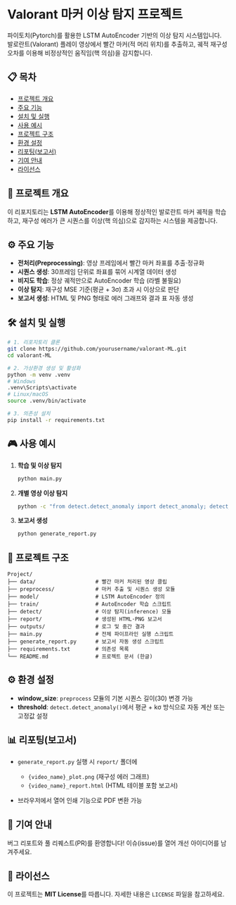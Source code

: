 # Valorant 마커 이상 탐지 프로젝트

파이토치(Pytorch)를 활용한 LSTM AutoEncoder 기반의 이상 탐지 시스템입니다. 발로란트(Valorant) 플레이 영상에서 빨간 마커(적 머리 위치)를 추출하고, 궤적 재구성 오차를 이용해 비정상적인 움직임(핵 의심)을 감지합니다.

## 📋 목차

* [프로젝트 개요](#프로젝트-개요)
* [주요 기능](#주요-기능)
* [설치 및 실행](#설치-및-실행)
* [사용 예시](#사용-예시)
* [프로젝트 구조](#프로젝트-구조)
* [환경 설정](#환경-설정)
* [리포팅(보고서)](#리포팅보고서)
* [기여 안내](#기여-안내)
* [라이선스](#라이선스)

## 🚀 프로젝트 개요

이 리포지토리는 **LSTM AutoEncoder**를 이용해 정상적인 발로란트 마커 궤적을 학습하고, 재구성 에러가 큰 시퀀스를 이상(핵 의심)으로 감지하는 시스템을 제공합니다.

## ⚙️ 주요 기능

* **전처리(Preprocessing)**: 영상 프레임에서 빨간 마커 좌표를 추출·정규화
* **시퀀스 생성**: 30프레임 단위로 좌표를 묶어 시계열 데이터 생성
* **비지도 학습**: 정상 궤적만으로 AutoEncoder 학습 (라벨 불필요)
* **이상 탐지**: 재구성 MSE 기준(평균 + 3σ) 초과 시 이상으로 판단
* **보고서 생성**: HTML 및 PNG 형태로 에러 그래프와 결과 표 자동 생성

## 🛠️ 설치 및 실행

```bash
# 1. 리포지토리 클론
git clone https://github.com/yourusername/valorant-ML.git
cd valorant-ML

# 2. 가상환경 생성 및 활성화
python -m venv .venv
# Windows
.venv\Scripts\activate
# Linux/macOS
source .venv/bin/activate

# 3. 의존성 설치
pip install -r requirements.txt
```

## 🎮 사용 예시

1. **학습 및 이상 탐지**

   ```bash
   python main.py
   ```
2. **개별 영상 이상 탐지**

   ```bash
   python -c "from detect.detect_anomaly import detect_anomaly; detect_anomaly('data/clip_007.mp4', model_path='trained_model.pth')"
   ```
3. **보고서 생성**

   ```bash
   python generate_report.py
   ```

## 📂 프로젝트 구조

```
Project/
├── data/                   # 빨간 마커 처리된 영상 클립
├── preprocess/             # 마커 추출 및 시퀀스 생성 모듈
├── model/                  # LSTM AutoEncoder 정의
├── train/                  # AutoEncoder 학습 스크립트
├── detect/                 # 이상 탐지(inference) 모듈
├── report/                 # 생성된 HTML·PNG 보고서
├── outputs/                # 로그 및 중간 결과
├── main.py                 # 전체 파이프라인 실행 스크립트
├── generate_report.py      # 보고서 자동 생성 스크립트
├── requirements.txt        # 의존성 목록
└── README.md               # 프로젝트 문서 (한글)
```

## ⚙️ 환경 설정

* **window\_size**: `preprocess` 모듈의 기본 시퀀스 길이(30) 변경 가능
* **threshold**: `detect.detect_anomaly()`에서 평균 + kσ 방식으로 자동 계산 또는 고정값 설정

## 📊 리포팅(보고서)

* `generate_report.py` 실행 시 `report/` 폴더에

  * `{video_name}_plot.png` (재구성 에러 그래프)
  * `{video_name}_report.html` (HTML 테이블 포함 보고서)
* 브라우저에서 열어 인쇄 기능으로 PDF 변환 가능

## 🤝 기여 안내

버그 리포트와 풀 리퀘스트(PR)를 환영합니다! 이슈(issue)를 열어 개선 아이디어를 남겨주세요.

## 📜 라이선스

이 프로젝트는 **MIT License**를 따릅니다. 자세한 내용은 `LICENSE` 파일을 참고하세요.
